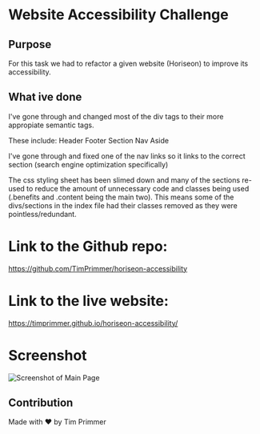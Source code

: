 # Website Accessibility Challenge

## Purpose
For this task we had to refactor a given website (Horiseon) to improve its accessibility.

## What ive done
I've gone through and changed most of the div tags to their more appropiate semantic tags. 

These include:
Header
Footer
Section
Nav
Aside

I've gone through and fixed one of the nav links so it links to the correct section (search engine optimization specifically)

The css styling sheet has been slimed down and many of the sections re-used to reduce the amount of unnecessary code and classes being used (.benefits and .content being the main two). This means some of the divs/sections in the index file had their classes removed as they were pointless/redundant.


# Link to the Github repo:
https://github.com/TimPrimmer/horiseon-accessibility

# Link to the live website:
https://timprimmer.github.io/horiseon-accessibility/

# Screenshot
![Screenshot of Main Page](/assets/images/screenshot.png "Main Page")

## Contribution
Made with ❤️ by Tim Primmer

